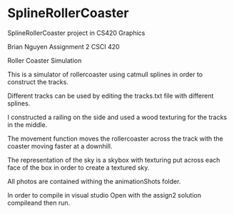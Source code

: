 # SplineRollerCoaster
SplineRollerCoaster project in CS420 Graphics 

Brian Nguyen
Assignment 2
CSCI 420


Roller Coaster Simulation

This is a simulator of rollercoaster using catmull splines in order  to construct the tracks.

Different tracks can be used by editing the tracks.txt file with different splines. 

I constructed a railing on the side and used a wood texturing for the tracks in the middle.

The movement function moves the  rollercoaster across the track with the coaster moving faster at a downhill.

The representation of the sky is a skybox with texturing put across each face of the box in order to create a textured sky.

All photos are contained withing the animationShots folder.

In order to compile in visual studio Open with the assign2 solution compileand then run.
